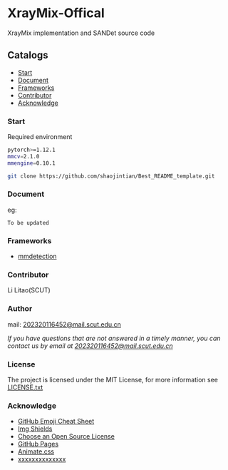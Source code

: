 # XrayMix-Offical
XrayMix implementation and SANDet source code
 
## Catalogs

- [Start](#Start)
- [Document](#Document)
- [Frameworks](#Frameworks)
- [Contributor](#Contributor)
- [Acknowledge](#Acknowledge)

### Start

Required environment
```sh
pytorch>=1.12.1
mmcv=2.1.0
mmengine=0.10.1
```


```sh
git clone https://github.com/shaojintian/Best_README_template.git
```

### Document
eg:

```
To be updated
```

### Frameworks

- [mmdetection](https://github.com/open-mmlab/mmdetection)


### Contributor

Li Litao(SCUT)


### Author

mail: 202320116452@mail.scut.edu.cn

 *If you have questions that are not answered in a timely manner, you can contact us by email at 202320116452@mail.scut.edu.cn*

### License

The project is licensed under the MIT License, for more information see [LICENSE.txt]()

### Acknowledge


- [GitHub Emoji Cheat Sheet](https://www.webpagefx.com/tools/emoji-cheat-sheet)
- [Img Shields](https://shields.io)
- [Choose an Open Source License](https://choosealicense.com)
- [GitHub Pages](https://pages.github.com)
- [Animate.css](https://daneden.github.io/animate.css)
- [xxxxxxxxxxxxxx](https://connoratherton.com/loaders)

<!-- links -->
[your-project-path]:shaojintian/Best_README_template
[contributors-shield]: https://img.shields.io/github/contributors/shaojintian/Best_README_template.svg?style=flat-square
[contributors-url]: https://github.com/shaojintian/Best_README_template/graphs/contributors
[forks-shield]: https://img.shields.io/github/forks/shaojintian/Best_README_template.svg?style=flat-square
[forks-url]: https://github.com/shaojintian/Best_README_template/network/members
[stars-shield]: https://img.shields.io/github/stars/shaojintian/Best_README_template.svg?style=flat-square
[stars-url]: https://github.com/shaojintian/Best_README_template/stargazers
[issues-shield]: https://img.shields.io/github/issues/shaojintian/Best_README_template.svg?style=flat-square
[issues-url]: https://img.shields.io/github/issues/shaojintian/Best_README_template.svg
[license-shield]: https://img.shields.io/github/license/shaojintian/Best_README_template.svg?style=flat-square
[license-url]: https://github.com/shaojintian/Best_README_template/blob/master/LICENSE.txt
[linkedin-shield]: https://img.shields.io/badge/-LinkedIn-black.svg?style=flat-square&logo=linkedin&colorB=555
[linkedin-url]: https://linkedin.com/in/shaojintian
